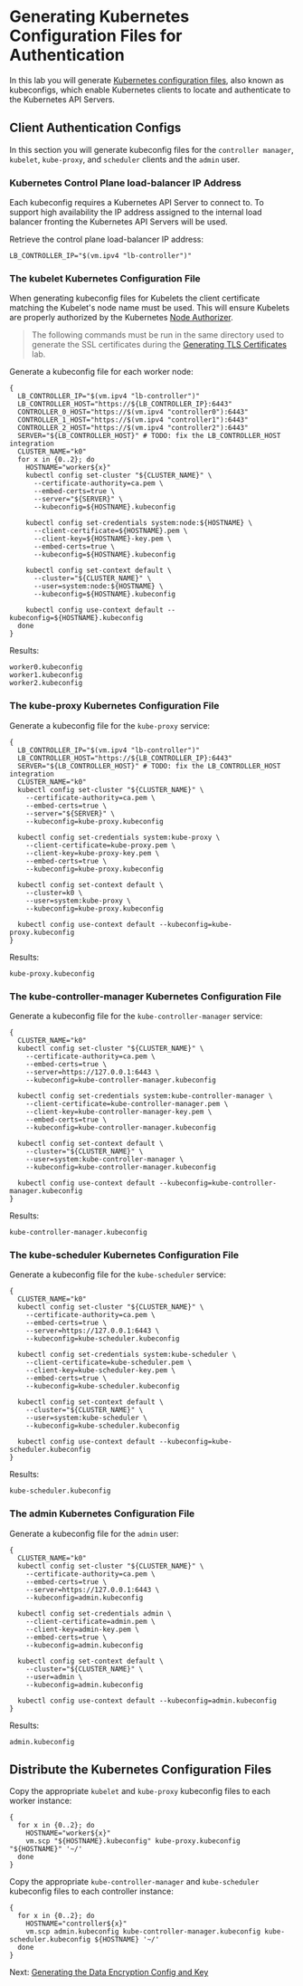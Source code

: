 # Generating Kubernetes Configuration Files for Authentication

In this lab you will generate [Kubernetes configuration files](https://kubernetes.io/docs/concepts/configuration/organize-cluster-access-kubeconfig/),
also known as kubeconfigs, which enable Kubernetes clients to locate and authenticate to the Kubernetes API Servers.

## Client Authentication Configs

In this section you will generate kubeconfig files for the `controller manager`, `kubelet`, `kube-proxy`, and 
`scheduler` clients and the `admin` user.

### Kubernetes Control Plane load-balancer IP Address

Each kubeconfig requires a Kubernetes API Server to connect to. To support high availability the IP address assigned to
the internal load balancer fronting the Kubernetes API Servers will be used.

Retrieve the control plane load-balancer IP address:

```
LB_CONTROLLER_IP="$(vm.ipv4 "lb-controller")"
```

### The kubelet Kubernetes Configuration File

When generating kubeconfig files for Kubelets the client certificate matching the Kubelet's node name must be used. This
will ensure Kubelets are properly authorized by the Kubernetes [Node Authorizer](https://kubernetes.io/docs/admin/authorization/node/).

> The following commands must be run in the same directory used to generate the SSL certificates during the 
> [Generating TLS Certificates](04-certificate-authority.md) lab.

Generate a kubeconfig file for each worker node:

```shell
{
  LB_CONTROLLER_IP="$(vm.ipv4 "lb-controller")"
  LB_CONTROLLER_HOST="https://${LB_CONTROLLER_IP}:6443"
  CONTROLLER_0_HOST="https://$(vm.ipv4 "controller0"):6443"
  CONTROLLER_1_HOST="https://$(vm.ipv4 "controller1"):6443"
  CONTROLLER_2_HOST="https://$(vm.ipv4 "controller2"):6443"
  SERVER="${LB_CONTROLLER_HOST}" # TODO: fix the LB_CONTROLLER_HOST integration
  CLUSTER_NAME="k0"
  for x in {0..2}; do
    HOSTNAME="worker${x}"
    kubectl config set-cluster "${CLUSTER_NAME}" \
      --certificate-authority=ca.pem \
      --embed-certs=true \
      --server="${SERVER}" \
      --kubeconfig=${HOSTNAME}.kubeconfig
  
    kubectl config set-credentials system:node:${HOSTNAME} \
      --client-certificate=${HOSTNAME}.pem \
      --client-key=${HOSTNAME}-key.pem \
      --embed-certs=true \
      --kubeconfig=${HOSTNAME}.kubeconfig
  
    kubectl config set-context default \
      --cluster="${CLUSTER_NAME}" \
      --user=system:node:${HOSTNAME} \
      --kubeconfig=${HOSTNAME}.kubeconfig
  
    kubectl config use-context default --kubeconfig=${HOSTNAME}.kubeconfig
  done
}
```

Results:

```
worker0.kubeconfig
worker1.kubeconfig
worker2.kubeconfig
```

### The kube-proxy Kubernetes Configuration File

Generate a kubeconfig file for the `kube-proxy` service:

```shell
{
  LB_CONTROLLER_IP="$(vm.ipv4 "lb-controller")"
  LB_CONTROLLER_HOST="https://${LB_CONTROLLER_IP}:6443"
  SERVER="${LB_CONTROLLER_HOST}" # TODO: fix the LB_CONTROLLER_HOST integration
  CLUSTER_NAME="k0"
  kubectl config set-cluster "${CLUSTER_NAME}" \
    --certificate-authority=ca.pem \
    --embed-certs=true \
    --server="${SERVER}" \
    --kubeconfig=kube-proxy.kubeconfig

  kubectl config set-credentials system:kube-proxy \
    --client-certificate=kube-proxy.pem \
    --client-key=kube-proxy-key.pem \
    --embed-certs=true \
    --kubeconfig=kube-proxy.kubeconfig

  kubectl config set-context default \
    --cluster=k0 \
    --user=system:kube-proxy \
    --kubeconfig=kube-proxy.kubeconfig

  kubectl config use-context default --kubeconfig=kube-proxy.kubeconfig
}
```

Results:

```
kube-proxy.kubeconfig
```

### The kube-controller-manager Kubernetes Configuration File

Generate a kubeconfig file for the `kube-controller-manager` service:

```shell
{
  CLUSTER_NAME="k0"
  kubectl config set-cluster "${CLUSTER_NAME}" \
    --certificate-authority=ca.pem \
    --embed-certs=true \
    --server=https://127.0.0.1:6443 \
    --kubeconfig=kube-controller-manager.kubeconfig

  kubectl config set-credentials system:kube-controller-manager \
    --client-certificate=kube-controller-manager.pem \
    --client-key=kube-controller-manager-key.pem \
    --embed-certs=true \
    --kubeconfig=kube-controller-manager.kubeconfig

  kubectl config set-context default \
    --cluster="${CLUSTER_NAME}" \
    --user=system:kube-controller-manager \
    --kubeconfig=kube-controller-manager.kubeconfig

  kubectl config use-context default --kubeconfig=kube-controller-manager.kubeconfig
}
```

Results:

```
kube-controller-manager.kubeconfig
```


### The kube-scheduler Kubernetes Configuration File

Generate a kubeconfig file for the `kube-scheduler` service:

```shell
{
  CLUSTER_NAME="k0"
  kubectl config set-cluster "${CLUSTER_NAME}" \
    --certificate-authority=ca.pem \
    --embed-certs=true \
    --server=https://127.0.0.1:6443 \
    --kubeconfig=kube-scheduler.kubeconfig

  kubectl config set-credentials system:kube-scheduler \
    --client-certificate=kube-scheduler.pem \
    --client-key=kube-scheduler-key.pem \
    --embed-certs=true \
    --kubeconfig=kube-scheduler.kubeconfig

  kubectl config set-context default \
    --cluster="${CLUSTER_NAME}" \
    --user=system:kube-scheduler \
    --kubeconfig=kube-scheduler.kubeconfig

  kubectl config use-context default --kubeconfig=kube-scheduler.kubeconfig
}
```

Results:

```
kube-scheduler.kubeconfig
```

### The admin Kubernetes Configuration File

Generate a kubeconfig file for the `admin` user:

```shell
{
  CLUSTER_NAME="k0"
  kubectl config set-cluster "${CLUSTER_NAME}" \
    --certificate-authority=ca.pem \
    --embed-certs=true \
    --server=https://127.0.0.1:6443 \
    --kubeconfig=admin.kubeconfig

  kubectl config set-credentials admin \
    --client-certificate=admin.pem \
    --client-key=admin-key.pem \
    --embed-certs=true \
    --kubeconfig=admin.kubeconfig

  kubectl config set-context default \
    --cluster="${CLUSTER_NAME}" \
    --user=admin \
    --kubeconfig=admin.kubeconfig

  kubectl config use-context default --kubeconfig=admin.kubeconfig
}
```

Results:

```
admin.kubeconfig
```

## Distribute the Kubernetes Configuration Files

Copy the appropriate `kubelet` and `kube-proxy` kubeconfig files to each worker instance:

```shell
{
  for x in {0..2}; do
    HOSTNAME="worker${x}"
    vm.scp "${HOSTNAME}.kubeconfig" kube-proxy.kubeconfig "${HOSTNAME}" '~/'
  done 
}
```

Copy the appropriate `kube-controller-manager` and `kube-scheduler` kubeconfig files to each controller instance:

```shell
{
  for x in {0..2}; do
    HOSTNAME="controller${x}"
    vm.scp admin.kubeconfig kube-controller-manager.kubeconfig kube-scheduler.kubeconfig ${HOSTNAME} '~/'
  done
}
```

Next: [Generating the Data Encryption Config and Key](06-data-encryption-keys.md)